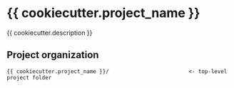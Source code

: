 <!--
[![PyPI](https://img.shields.io/pypi/v/{{ cookiecutter.repo_name }}.svg)](https://pypi.python.org/pypi/{{ cookiecutter.repo_name }})
-->
<!--
[![CI](https://github.com/NBISweden/{{ cookiecutter.project_name }}/actions/workflows/ci.yml/badge.svg)](https://github.com/NBISweden/{{ cookiecutter.project_name }}/actions/workflows/ci.yml)
-->
<!--
[![BioConda](https://img.shields.io/badge/install%20with-bioconda-brightgreen.svg)](http://bioconda.github.io/recipes/{{ cookiecutter.repo_name }}/README.html)
-->

# {{ cookiecutter.project_name }}

{{ cookiecutter.description }}

## Project organization

```
{{ cookiecutter.project_name }}/                         <- top-level project folder
```
